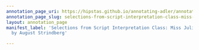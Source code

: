 ```yaml
---
annotation_page_uri: https://hipstas.github.io/annotating-adler/annotations/selections-from-script-interpretation-class-miss-julie-and-the-father-by-august-strindberg-canvas-1-audience-interactions.json
annotation_page_slug: selections-from-script-interpretation-class-miss-julie-and-the-father-by-august-strindberg-canvas-1-audience-interactions
layout: annotation_page
manifest_label: 'Selections from Script Interpretation Class: Miss Julie and The Father
  by August Strindberg'

---
```

